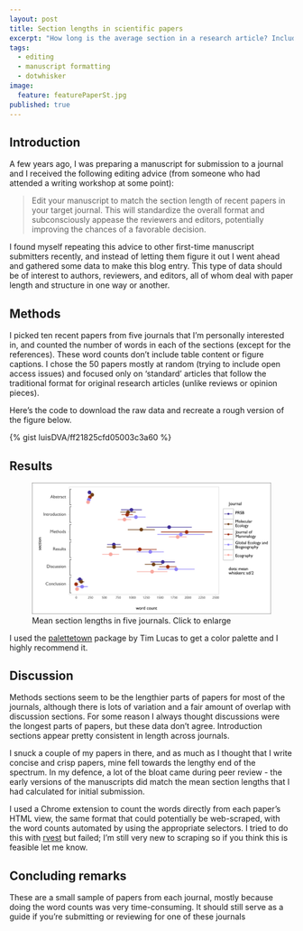 ```yaml
---
layout: post
title: Section lengths in scientific papers
excerpt: "How long is the average section in a research article? Includes code for downloading and plotting data for five journals."
tags: 
  - editing
  - manuscript formatting
  - dotwhisker
image: 
  feature: featurePaperSt.jpg
published: true
---
```




## Introduction
A few years ago, I was preparing a manuscript for submission to a journal and I received the following editing advice (from someone who had attended a writing workshop at some point):

>Edit your manuscript to match the section length of recent papers in your target journal. This will standardize the overall format and subconsciously appease the reviewers and editors, potentially improving the chances of a favorable decision. 

I found myself repeating this advice to other first-time manuscript submitters recently, and instead of letting them figure it out I went ahead and gathered some data to make this blog entry. This type of data should be of interest to authors, reviewers, and editors, all of whom deal with paper length and structure in one way or another.

## Methods
I picked ten recent papers from five journals that I’m personally interested in, and counted the number of words in each of the sections (except for the references). These word counts don’t include table content or figure captions. I chose the 50 papers mostly at random (trying to include open access issues) and focused only on ‘standard’ articles that follow the traditional format for original research articles (unlike reviews or opinion pieces). 

Here’s the code to download the raw data and recreate a rough version of the figure below.  

{% gist luisDVA/ff21825cfd05003c3a60 %}

## Results

<figure>
    <a href="/images/epsfixedFinal.png"><img src="/images/epsfixedFinal.png"></a>
        <figcaption>Mean section lengths in five journals. Click to enlarge</figcaption>
</figure>

I used the [palettetown](https://github.com/timcdlucas/palettetown) package by Tim Lucas to get a color palette and I highly recommend it.

## Discussion

Methods sections seem to be the lengthier parts of papers for most of the journals, although there is lots of variation and a fair amount of overlap with discussion sections. For some reason I always thought discussions were the longest parts of papers, but these data don’t agree. Introduction sections appear pretty consistent in length across journals.

I snuck a couple of my papers in there, and as much as I thought that I write concise and crisp papers, mine fell towards the lengthy end of the spectrum. In my defence, a lot of the bloat came during peer review - the early versions of the manuscripts did match the mean section lengths that I had calculated for initial submission.

I used a Chrome extension to count the words directly from each paper’s HTML view, the same format that could potentially be web-scraped, with the word counts automated by using the appropriate selectors. I tried to do this with [rvest](https://cran.r-project.org/web/packages/rvest/index.html) but failed; I’m still very new to scraping so if you think this is feasible let me know.  

## Concluding remarks

These are a small sample of papers from each journal, mostly because doing the word counts was very time-consuming. It should still serve as a guide if you’re submitting or reviewing for one of these journals
